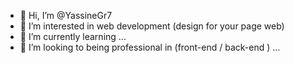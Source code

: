 - 👋 Hi, I’m @YassineGr7
- 👀 I’m interested in web development (design for your page web)
- 🌱 I’m currently learning ...
- 💞️ I’m looking to being professional in (front-end / back-end ) ...


<!---
YassineGr7/YassineGr7 is a ✨ special ✨ repository because its `README.md` (this file) appears on your GitHub profile.
You can click the Preview link to take a look at your changes.
--->
